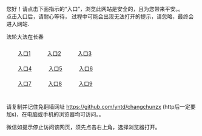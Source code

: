 您好！请点击下面指示的“入口”，浏览此网站是安全的，且为您带来平安。。 <br/>
点击入口后，请耐心等待， 过程中可能会出现无法打开的提示，请忽略，最终会进入网站. </br>

法轮大法在长春<br/>
<div style="padding:10px"><a style="margin:20px" target="_blank" href="https://d3eeddfac1eur5.cloudfront.net/2Qpsp?zfwjjfz" id="ccLink1" rel="nofollow">入口1</a> <a target="_blank" style="margin:20px" href="https://d1b48lklookgnb.cloudfront.net/2Qpsp?mmfgf" id="ccLink2" rel="nofollow">入口2</a> <a style="margin:20px" target="_blank" href="https://d29dsaksz7zsez.cloudfront.net/2Qpsp?edsuzlem" id="ccLink3" rel="nofollow">入口3</a></div>

<div style="padding:10px" ><a style="margin:20px" target="_blank" href="https://d3eeddfac1eur5.cloudfront.net/2Qpsp?zfwjjfz" id="ccLink4" rel="nofollow">入口4</a> <a style="margin:20px" href="https://d1b48lklookgnb.cloudfront.net/2Qpsp?mmfgf" target="_blank" id="ccLink5" rel="nofollow">入口5</a> <a style="margin:20px" href="https://d29dsaksz7zsez.cloudfront.net/2Qpsp?edsuzlem" target="_blank" id="ccLink6" rel="nofollow">入口6</a></div>

<div style="padding:10px"><a style="margin:20px" target="_blank" href="https://d3eeddfac1eur5.cloudfront.net/2Qpsp?zfwjjfz" id="ccLink7" rel="nofollow">入口7</a> <a style="margin:20px" href="https://d1b48lklookgnb.cloudfront.net/2Qpsp?mmfgf" target="_blank" id="ccLink8" rel="nofollow">入口8</a> <a style="margin:20px" target="_blank" href="https://d29dsaksz7zsez.cloudfront.net/2Qpsp?edsuzlem" id="ccLink9" rel="nofollow">入口9</a></div>

<br/>



请复制并记住免翻墙网址 https://github.com/yntd/changchunzx (http后一定要加s)，在电脑或手机的浏览器均可访问。。<br/>

微信如提示停止访问该网页，须先点击右上角，选择浏览器打开。

